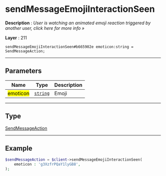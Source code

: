 # sendMessageEmojiInteractionSeen

**Description** : *User is watching an animated emoji reaction triggered by another user, click here for more info »*

**Layer** : 211

```tl
sendMessageEmojiInteractionSeen#b665902e emoticon:string = SendMessageAction;
```

---

## Parameters

| Name | Type | Description |
| :---: | :---: | :--- |
| <mark>emoticon</mark> | [`string`](type/string) | Emoji |

---

## Type

[SendMessageAction](type/SendMessageAction)

---

## Example

```php
$sendMessageAction = $client->sendMessageEmojiInteractionSeen(
	emoticon : 'g3XzfrPQaY1lyGB8',
);
```